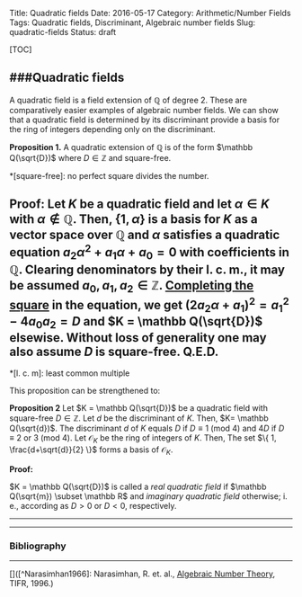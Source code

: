 Title: Quadratic fields
Date: 2016-05-17
Category: Arithmetic/Number Fields
Tags: Quadratic fields, Discriminant, Algebraic number fields
Slug: quadratic-fields
Status: draft

[TOC]

###Quadratic fields
--------------

<!-- PELICAN_BEGIN_SUMMARY -->
A quadratic field is a field extension of $\mathbb Q$ of degree $2$. These are comparatively easier examples of algebraic number fields. We can show that a quadratic field is determined by its discriminant provide a basis for the ring of integers depending only on the discriminant. 
<!-- PELICAN_END_SUMMARY -->

**Proposition 1.** 
A quadratic extension of $\mathbb Q$ is of the form $\mathbb Q(\sqrt{D})$ where $D \in \mathbb Z$ and square-free.

*[square-free]: no perfect square divides the number.

**Proof:**
Let $K$ be a quadratic field and let $\alpha \in K$ with $\alpha \notin \mathbb Q$. 
Then, $\{1, \alpha \}$ is a basis for $K$ as a vector space over $\mathbb Q$ and $\alpha$ satisfies a quadratic equation $a_2\alpha^2 + a_1\alpha + a_0 = 0$ with coefficients in $\mathbb Q$.
Clearing denominators by their l. c. m., it may be assumed $a_0, a_1, a_2 \in \mathbb Z$.
[Completing the square](https://en.wikipedia.org/wiki/Completing_the_square) in the equation, we get $(2a_2\alpha + a_1)^2 = a_1^2 - 4a_0a_2 = D$ and $K = \mathbb Q(\sqrt{D})$ elsewise. Without loss of generality one may also assume $D$ is square-free.
**Q.E.D.**
--------------
*[l. c. m]: least common multiple 

This proposition can be strengthened to:

**Proposition 2**
Let $K = \mathbb Q(\sqrt{D})$ be a quadratic field with square-free $D \in \mathbb Z$. 
Let $d$ be the discriminant of $K$. 
Then, $K= \mathbb Q(\sqrt{d})$.
The discriminant $d$ of $K$ equals $D$ if $D \equiv 1\ (\mathrm{mod}\ 4)$ and $4D$ if $D \equiv 2\ \mathrm{or}\ 3\ (\mathrm{mod}\ 4)$.
Let $\mathcal O_K$ be the ring of integers of $K$. Then,
The set $\{ 1, \frac{d+\sqrt{d}}{2} \}$ forms a basis of $\mathcal O_K$.

**Proof:**

$K = \mathbb Q(\sqrt{D})$ is called a *real quadratic field* if $\mathbb Q(\sqrt{m}) \subset \mathbb R$ and *imaginary quadratic field* otherwise; i. e., according as $D > 0$ or $D < 0$, respectively.

-------------------


--------------
### Bibliography
--------------

[^Hecke1923]: Hecke, E., Vorlesunger die Theorie der algebraischen Zahlen, Akademische Verlaggesselschaft, Leipzig, 1923; Lectures on the theory of algebraic numbers, Springer-Verlag New York, 1981.

[^Stark1967]: Stark, H., [A complete determination of the complex quadratic fields of class-number one](https://projecteuclid.org/euclid.mmj/1028999653).

[^Heegner1952]: Heegner, K., [Diophantische Analysis und Modulfunktionen](http://gdz.sub.uni-goettingen.de/de/dms/load/img/?PID=GDZPPN002382962).

[^Stark2007]: Stark, H., [The Gauss Class-Number Problems](www.uni-math.gwdg.de/tschinkel/gauss-dirichlet/stark.pdf).

[^Oesterle1984]: Oesterlé, J., [Nombres de classes des corps quadratiques imaginaires](http://numdam.mathdoc.fr/numdam-bin/item?id=SB_1983-1984__26__309_0).

[]([^Narasimhan1966]: Narasimhan, R. et. al., [Algebraic Number Theory](http://www.math.tifr.res.in/~publ/pamphlets/algnum.pdf), TIFR, 1996.)



